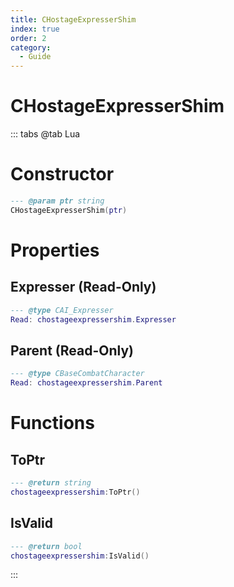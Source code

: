 ```yaml
---
title: CHostageExpresserShim
index: true
order: 2
category:
  - Guide
---
```


# CHostageExpresserShim

::: tabs
@tab Lua
# Constructor
```lua
--- @param ptr string
CHostageExpresserShim(ptr)
```
# Properties
## Expresser (Read-Only)
```lua
--- @type CAI_Expresser
Read: chostageexpressershim.Expresser
```
## Parent (Read-Only)
```lua
--- @type CBaseCombatCharacter
Read: chostageexpressershim.Parent
```
# Functions
## ToPtr
```lua
--- @return string
chostageexpressershim:ToPtr()
```
## IsValid
```lua
--- @return bool
chostageexpressershim:IsValid()
```

:::